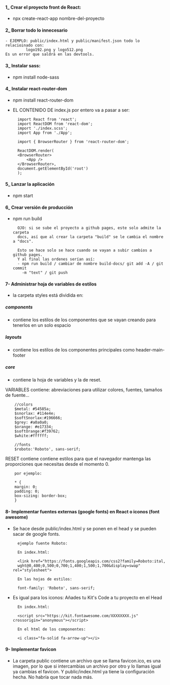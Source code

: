 #### 1_ Crear el proyecto front de React:
- npx create-react-app nombre-del-proyecto
#### 2_ Borrar todo lo innecesario
    - EJEMPLO: public/index.html y public/manifest.json todo lo relacioinado con:
             logo192.png y logo512.png
    Es un error que saldrá en las devtools.
#### 3_ Instalar sass:
- npm install node-sass
#### 4_ Instalar react-router-dom
- npm install react-router-dom
- EL CONTENIDO DE index.js por entero va a pasar a ser:

        import React from 'react';
        import ReactDOM from 'react-dom';
        import './index.scss';
        import App from './App';

        import { BrowserRouter } from 'react-router-dom';

        ReactDOM.render(
        <BrowserRouter>
            <App />
        </BrowserRouter>,
        document.getElementById('root')
        );


#### 5_ Lanzar la aplicación
- npm start
#### 6_ Crear versión de producción
- npm run build

        OJO: si se sube el proyecto a github pages, este solo admite la carpeta 
        docs, así que al crear la carpeta "build" se le cambia el nombre a "docs".

        Esto se hace solo se hace cuando se vayan a subir cambios a github pages.
        Y al final las ordenes serían así:
        - npm run build / cambiar de nombre build-docs/ git add -A / git commit 
          -m "text" / git push

#### 7- Administrar hoja de variables de estilos
- la carpeta styles está dividida en:
##### components
- contiene los estilos de los componentes que se vayan creando para tenerlos en un solo espacio
##### layouts
- contiene los estilos de los componentes principales como header-main-footer
##### core
- contiene la hoja de variables y la de reset.

VARIABLES contiene: abreviaciones para utilizar colores, fuentes, tamaños de fuente...

        //colors
        $metal: #54585a;
        $snorlax: #114e4e;
        $softSnorlax:#196666;
        $grey: #a0a0a0;
        $orange: #e17334;
        $softOrange:#f39762;
        $white:#ffffff;

        //fonts
        $roboto:'Roboto', sans-serif;

RESET contiene contiene estilos para que el navegador mantenga las proporciones que necesitas desde el momento 0.

        por ejemplo:

        * {
        margin: 0;
        padding: 0;
        box-sizing: border-box;
        }



#### 8- Implementar fuentes externas (google fonts) en React o iconos (font awesome)
- Se hace desde public/index.html y se ponen en el head y se pueden sacar de google fonts. 

        ejemplo fuente Roboto: 

        En index.html:

        <link href="https://fonts.googleapis.com/css2?family=Roboto:ital,
        wght@0,400;0,500;0,700;1,400;1,500;1,700&display=swap" rel="stylesheet">
        
        En las hojas de estilos:

        font-family: 'Roboto', sans-serif;

- Es igual para los iconos: Añades tu Kit's Code a tu proyecto en el Head

        En index.html:

        <script src="https://kit.fontawesome.com/XXXXXXXX.js" crossorigin="anonymous"></script>

        En el html de los componentes:

        <i class="fa-solid fa-arrow-up"></i>

#### 9- Implementar favicon
- La carpeta public contiene un archivo que se llama favicon.ico, es una imagen, por lo que si intercambias un archivo por otro y lo llamas igual ya cambias el favicon. Y public/index.html ya tiene la configuración hecha. No habría que tocar nada más.
